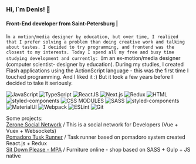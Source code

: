 ### Hi, I`m Denis! 👋
#### Front-End developer from Saint-Petersburg |
I`m a motion/media designer by education, but over time, I realized that I prefer solving a problem than doing creative work and talking about tastes. I decided to try programming, and frontend was the closest to my interests. Today I spend all my free and busy time studying development and currently:
I`m an ex-motion/media designer (computer scientist- designer by education). During my studies, I created Flash applications using the ActionScript language - this was the first time I touched programming. And I liked it :) But it took a few years before I decided to take it seriously.


![JavaScript](https://img.shields.io/badge/-JavaScript-0D1117?style=for-the-badge&logo=JavaScript) 
![TypeScript](https://img.shields.io/badge/-TypeScript-0D1117?style=for-the-badge&logo=TypeScript) 
![ReactJS](https://img.shields.io/badge/-ReactJS-0D1117?style=for-the-badge&logo=React)
![Next.js](https://img.shields.io/badge/-Next.js-0D1117?style=for-the-badge&logo=Next.js) 
![Redux](https://img.shields.io/badge/-Redux-0D1117?style=for-the-badge&logo=Redux)
![HTML](https://img.shields.io/badge/-HTML-0D1117?style=for-the-badge&logo=html5)
![styled-components](https://img.shields.io/badge/-Styled_Component-0D1117?style=for-the-badge&logo=styled%20components)
![CSS MODULES](https://img.shields.io/badge/-CSS_Modules-0D1117?style=for-the-badge&logo=css3) 
![SASS](https://img.shields.io/badge/-SASS-0D1117?style=for-the-badge&logo=sass)
![styled-components](https://img.shields.io/badge/-StyledComponent-0D1117?style=for-the-badge&logo=styled%20components)
![MaterialUI](https://img.shields.io/badge/-MaterialUI-0D1117?style=for-the-badge&logo=materialui)
![Webpack](https://img.shields.io/badge/-Webpack-0D1117?style=for-the-badge&logo=Webpack)
![ESLint](https://img.shields.io/badge/-ESLint-0D1117?style=for-the-badge&logo=ESLint)
![Git](https://img.shields.io/badge/-Git-0D1117?style=for-the-badge&logo=Git)



Some projects: <br />
[Zerone Social Network](https://github.com/Chuchoss/SocialNetwork--Vue.js) / This is a social network for Developers (Vue + Vuex + Websockets) <br />
[Pomadoro Tusk Runner](https://github.com/Chuchoss/SocialNetwork--Vue.js) / Task runner based on pomadoro system created React.js + Redux  <br />
[Sit Down Please - MPA](https://github.com/Chuchoss/SitDownPls) / Furniture online - shop based on SASS + Gulp + JS native <br />




